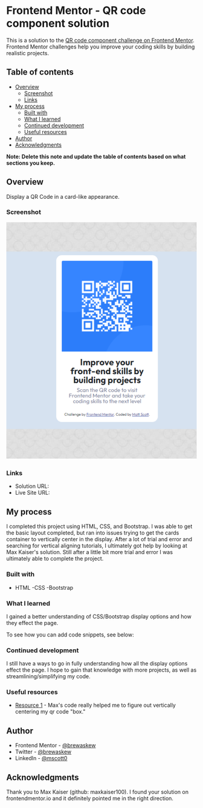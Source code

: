 # Frontend Mentor - QR code component solution

This is a solution to the [QR code component challenge on Frontend Mentor](https://www.frontendmentor.io/challenges/qr-code-component-iux_sIO_H). Frontend Mentor challenges help you improve your coding skills by building realistic projects.

## Table of contents

- [Overview](#overview)
  - [Screenshot](#screenshot)
  - [Links](#links)
- [My process](#my-process)
  - [Built with](#built-with)
  - [What I learned](#what-i-learned)
  - [Continued development](#continued-development)
  - [Useful resources](#useful-resources)
- [Author](#author)
- [Acknowledgments](#acknowledgments)

**Note: Delete this note and update the table of contents based on what sections you keep.**

## Overview

Display a QR Code in a card-like appearance.  

### Screenshot

![](brewaskew.github.io_qr-code_solution.png)

### Links

- Solution URL: [](https://github.com/brewaskew/qr-code)
- Live Site URL: [](https://brewaskew.github.io/qr-code/)

## My process

I completed this project using HTML, CSS, and Bootstrap.  I was able to get the basic layout completed, but ran into issues trying to get the cards container to vertically center in the display.  After a lot of trial and error and searching for vertical aligning tutorials, I ultimately got help by looking at Max Kaiser's solution.  Still after a little bit more trial and error I was ultimately able to complete the project.

### Built with

- HTML
-CSS
-Bootstrap

### What I learned

I gained a better understanding of CSS/Bootstrap display options and how they effect the page.

To see how you can add code snippets, see below:

### Continued development

I still have a ways to go in fully understanding how all the display options effect the page.  I hope to gain that knowledge with more projects, as well as streamlining/simplifying my code.

### Useful resources

- [Resource 1](https://github.com/maxkaiser100/qrcode) - Max's code really helped me to figure out vertically centering my qr code "box."

## Author

- Frontend Mentor - [@brewaskew](https://www.frontendmentor.io/profile/brewaskew)
- Twitter - [@brewaskew](https://www.twitter.com/brewaskew)
- LinkedIn - [@mscott0](https://www.linkedin.com/in/mscott0/)

## Acknowledgments

Thank you to Max Kaiser (github: maxkaiser100).  I found your solution on frontendmentor.io and it definitely pointed me in the right direction.
